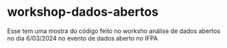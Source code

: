 # workshop-dados-abertos
Esse tem uma mostra do código feito no worksho análise de dados abertos no dia 6/03/2024 no evento de dados aberto no IFPA
